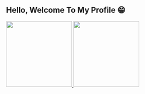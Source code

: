 ## Hello, Welcome To My Profile 😁

 <div>
   <a href="https://github.com/Sheilaneisd">
   <img height="180em" src="https://github-readme-stats.vercel.app/api?username=Sheilaneisd&show_icons=true&theme=holi&include_all_commits=true&count_private=true"/>
   <img height="180em" src="https://github-readme-stats.vercel.app/api/top-langs/?username=Sheilaneisd&layout=compact&langs_count=6&theme=holi"/>
</div>

 
 
